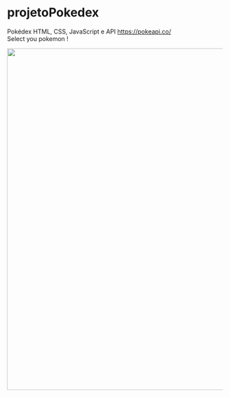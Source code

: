 # projetoPokedex
Pokédex  HTML, CSS, JavaScript e API https://pokeapi.co/ <br>
Select you pokemon !

<p align="center">
  <img width="1000" height="800" src="https://user-images.githubusercontent.com/109633306/231005433-c52fdde7-a363-401a-bdb5-3e18c59e6ef5.png">
</p>


